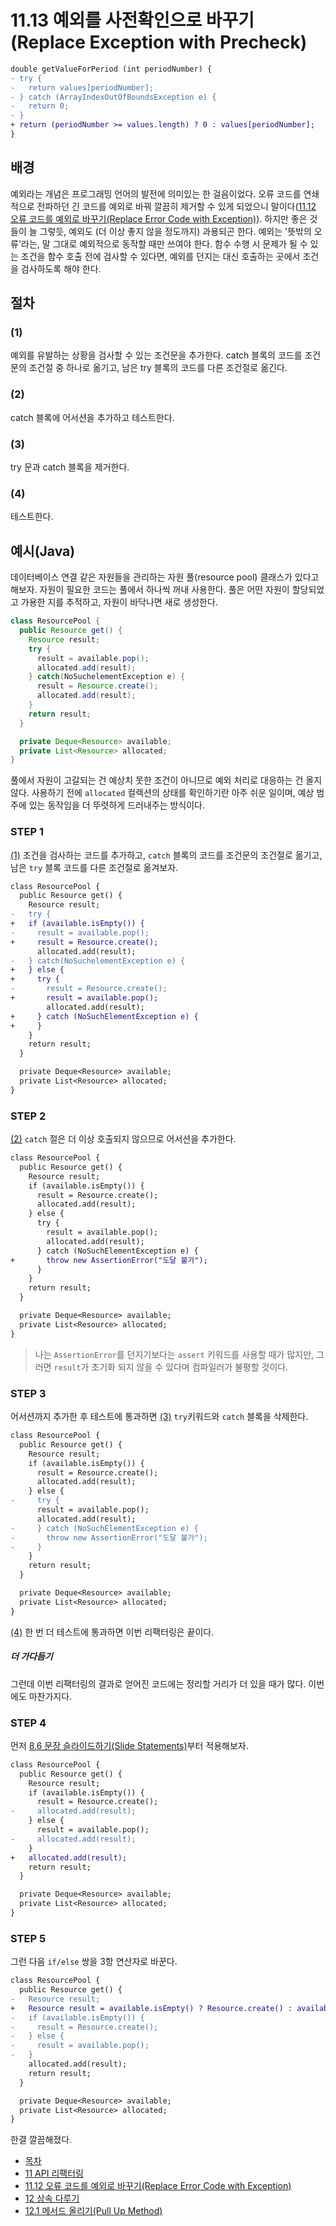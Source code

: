 # 11.13 예외를 사전확인으로 바꾸기(Replace Exception with Precheck)
``` diff
double getValueForPeriod (int periodNumber) {
- try {
-   return values[periodNumber];
- } catch (ArrayIndexOutOfBoundsException e) {
-   return 0;
- }
+ return (periodNumber >= values.length) ? 0 : values[periodNumber];
}
```

## 배경
예외라는 개념은 프로그래밍 언어의 발전에 의미있는 한 걸음이었다. 오류 코드를 연쇄적으로 전파하던 긴 코드를 예외로 바꿔 깔끔히 제거할 수 있게 되었으니 말이다([11.12 오류 코드를 예외로 바꾸기(Replace Error Code with Exception)](https://github.com/wonder13662/refactoring-v2/blob/writing/chapter11/11-12.md)). 하지만 좋은 것들이 늘 그렇듯, 예외도 (더 이상 좋지 않을 정도까지) 과용되곤 한다. 예외는 '뜻밖의 오류'라는, 말 그대로 예외적으로 동작할 때만 쓰여야 한다. 함수 수행 시 문제가 될 수 있는 조건을 함수 호출 전에 검사할 수 있다면, 예외를 던지는 대신 호출하는 곳에서 조건을 검사하도록 해야 한다.
## 절차
### (1)
예외를 유발하는 상황을 검사할 수 있는 조건문을 추가한다. catch 블록의 코드를 조건문의 조건절 중 하나로 옮기고, 남은 try 블록의 코드를 다른 조건절로 옮긴다.
### (2)
catch 블록에 어서션을 추가하고 테스트한다.
### (3)
try 문과 catch 블록을 제거한다.
### (4)
테스트한다.
## 예시(Java)
데이터베이스 연결 같은 자원들을 관리하는 자원 풀(resource pool) 클래스가 있다고 해보자. 자원이 필요한 코드는 풀에서 하나씩 꺼내 사용한다. 풀은 어떤 자원이 할당되었고 가용한 지를 추적하고, 자원이 바닥나면 새로 생성한다.
``` java
class ResourcePool {
  public Resource get() {
    Resource result;
    try {
      result = available.pop();
      allocated.add(result);
    } catch(NoSuchelementException e) {
      result = Resource.create();
      allocated.add(result);
    }
    return result;
  }

  private Deque<Resource> available;
  private List<Resource> allocated;
}
```
풀에서 자원이 고갈되는 건 예상치 못한 조건이 아니므로 예외 처리로 대응하는 건 올지 않다. 사용하기 전에 `allocated` 컬렉션의 상태를 확인하기란 아주 쉬운 일이며, 예상 범주에 있는 동작임을 더 뚜렷하게 드러내주는 방식이다.

### STEP 1
[(1)](https://github.com/wonder13662/refactoring-v2/blob/writing/chapter11/11-13.md#1) 조건을 검사하는 코드를 추가하고, `catch` 블록의 코드를 조건문의 조건절로 옮기고, 남은 `try` 블록 코드를 다른 조건절로 옮겨보자.
``` diff
class ResourcePool {
  public Resource get() {
    Resource result;
-   try {
+   if (available.isEmpty()) {
-     result = available.pop();
+     result = Resource.create();
      allocated.add(result);
-   } catch(NoSuchelementException e) {
+   } else {
+     try {
-       result = Resource.create();
+       result = available.pop();
        allocated.add(result);
+     } catch (NoSuchElementException e) {
+     }
    }
    return result;
  }

  private Deque<Resource> available;
  private List<Resource> allocated;
}
```
### STEP 2
[(2)](https://github.com/wonder13662/refactoring-v2/blob/writing/chapter11/11-13.md#2) `catch` 절은 더 이상 호출되지 않으므로 어서션을 추가한다.
``` diff
class ResourcePool {
  public Resource get() {
    Resource result;
    if (available.isEmpty()) {
      result = Resource.create();
      allocated.add(result);
    } else {
      try {
        result = available.pop();
        allocated.add(result);
      } catch (NoSuchElementException e) {
+       throw new AssertionError("도달 불가");
      }
    }
    return result;
  }

  private Deque<Resource> available;
  private List<Resource> allocated;
}
```
> 나는 `AssertionError`를 던지기보다는 `assert` 키워드를 사용할 때가 많지만, 그러면 `result`가 초기화 되지 않을 수 있다며 컴파일러가 불평할 것이다.
### STEP 3
어서션까지 추가한 후 테스트에 통과하면 [(3)](https://github.com/wonder13662/refactoring-v2/blob/writing/chapter11/11-13.md#3) `try`키워드와 `catch` 블록을 삭제한다.
``` diff
class ResourcePool {
  public Resource get() {
    Resource result;
    if (available.isEmpty()) {
      result = Resource.create();
      allocated.add(result);
    } else {
-     try {
      result = available.pop();
      allocated.add(result);
-     } catch (NoSuchElementException e) {
-       throw new AssertionError("도달 불가");
-     }
    }
    return result;
  }

  private Deque<Resource> available;
  private List<Resource> allocated;
}
```
[(4)](https://github.com/wonder13662/refactoring-v2/blob/writing/chapter11/11-13.md#4) 한 번 더 테스트에 통과하면 이번 리팩터링은 끝이다.
##### 더 가다듬기
그런데 이번 리팩터링의 결과로 얻어진 코드에는 정리할 거리가 더 있을 때가 많다. 이번에도 마찬가지다.
### STEP 4
먼저 [8.6 문장 슬라이드하기(Slide Statements)](https://github.com/wonder13662/refactoring-v2/blob/writing/chapter08/8-6.md)부터 적용해보자.
``` diff
class ResourcePool {
  public Resource get() {
    Resource result;
    if (available.isEmpty()) {
      result = Resource.create();
-     allocated.add(result);
    } else {
      result = available.pop();
-     allocated.add(result);
    }
+   allocated.add(result);    
    return result;
  }

  private Deque<Resource> available;
  private List<Resource> allocated;
}
```
### STEP 5
그런 다음 `if/else` 쌍을 3항 연산자로 바꾼다.
``` diff
class ResourcePool {
  public Resource get() {
-   Resource result;
+   Resource result = available.isEmpty() ? Resource.create() : available.pop();
-   if (available.isEmpty()) {
-     result = Resource.create();
-   } else {
-     result = available.pop();
-   }
    allocated.add(result);    
    return result;
  }

  private Deque<Resource> available;
  private List<Resource> allocated;
}
```
한결 깔끔해졌다.

- [목차](https://github.com/wonder13662/refactoring-v2/blob/writing/README.md)
- [11 API 리팩터링](https://github.com/wonder13662/refactoring-v2/blob/writing/chapter11)
- [11.12 오류 코드를 예외로 바꾸기(Replace Error Code with Exception)](https://github.com/wonder13662/refactoring-v2/blob/writing/chapter11/11-12.md)
- [12 상속 다루기](https://github.com/wonder13662/refactoring-v2/blob/writing/chapter12)
- [12.1 메서드 올리기(Pull Up Method)](https://github.com/wonder13662/refactoring-v2/blob/writing/chapter12/12-1.md)